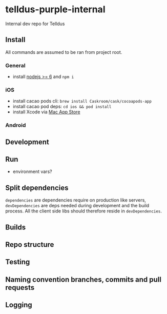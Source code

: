 # telldus-purple-internal

Internal dev repo for Telldus

## Install

All commands are assumed to be ran from project root.

### General

- install [nodejs >= 6](https://nodejs.org/en/) and `npm i`


### iOS

- install cacao pods cli: `brew install Caskroom/cask/cocoapods-app`
- install cacao pod deps: `cd ios && pod install`
- install Xcode via [Mac App Store](https://itunes.apple.com/us/app/xcode/id497799835?mt=12)

### Android

## Development

## Run

- environment vars?

## Split dependencies

`dependencies` are dependencies require on production like servers, `devDependencies` are deps needed during development and the build process. All the client side libs should therefore reside in `devDependencies`.

## Builds

## Repo structure

## Testing

## Naming convention branches, commits and pull requests

## Logging
